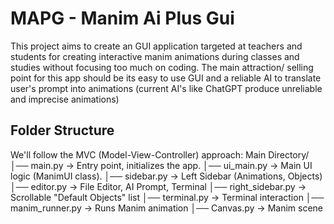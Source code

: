 # MAPG - Manim Ai Plus Gui
This project aims to create an GUI application targeted at teachers and students for creating interactive manim animations during classes and studies without focusing too much on coding. The main attraction/ selling point for this app should be its easy to use GUI and a reliable AI to translate user's prompt into animations (current AI's like ChatGPT produce unreliable and imprecise animations)

## Folder Structure

We'll follow the MVC (Model-View-Controller) approach:
Main Directory/
│── main.py             → Entry point, initializes the app.
│── ui_main.py          → Main UI logic (ManimUI class).
│── sidebar.py          → Left Sidebar (Animations, Objects)
│── editor.py           → File Editor, AI Prompt, Terminal
│── right_sidebar.py    → Scrollable "Default Objects" list
│── terminal.py         → Terminal interaction
│── manim_runner.py     → Runs Manim animation
│── Canvas.py           → Manim scene
